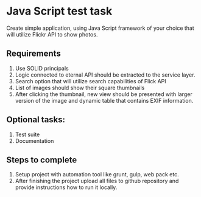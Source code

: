 # Java Script test task

Create simple application, using Java Script framework of your choice that will utilize Flickr API to show photos.

## Requirements
1. Use SOLID principals
2. Logic connected to eternal API should be extracted to the service layer.
3. Search option that will utilize search capabilities of Flick API
4. List of images should show their square thumbnails
5. After clicking the thumbnail, new view should be presented with larger version of the image and dynamic table that contains EXIF information.


## Optional tasks:
1. Test suite
2. Documentation


## Steps to complete
1. Setup project with automation tool like grunt, gulp, web pack etc.
2. After finishing the project upload all files to github repository and provide instructions how to run it locally. 
	

